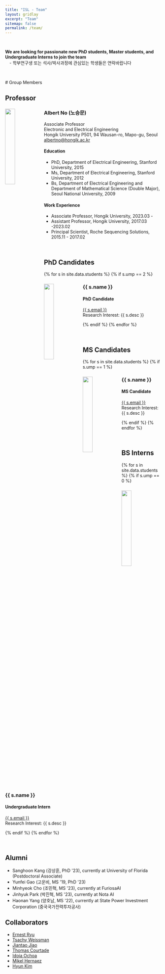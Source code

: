 ```yaml
---
title: "ISL - Team"
layout: gridlay
excerpt: "Team"
sitemap: false
permalink: /team/
---
```

<p> &nbsp;</p>
<b>We are looking for passionate new PhD students, Master students, and Undergraduate Interns to join the team</b><br />
 - 학부연구생 또는 석사/박사과정에 관심있는 학생들은 연락바랍니다

<p> &nbsp;</p>
# Group Members

## Professor
<div class="row">
  <img src="{{ site.url }}{{ site.baseurl }}/images/teampic/albert_230824.jpg" class="img-responsive" width="25%" style="float: left" />
<h3>Albert No (노승문) </h3>
Associate Professor <br />
Electronic and Electrical Engineering<br />
Hongik University P501, 94 Wausan-ro, Mapo-gu, Seoul <br />
<a href="mailto:albertno@hongik.ac.kr">albertno@hongik.ac.kr</a><br />
<h4> Education </h4>
  <ul style="overflow: hidden">
<li> PhD, Department of Electrical Engineering, Stanford University, 2015</li>
<li> Ms, Department of Electrical Engineering, Stanford University, 2012</li>
<li> Bs, Department of Electrical Engineering and Department of Mathematical Science (Double Major),
Seoul National University, 2009 </li>
</ul>
<h4> Work Experience </h4>
  <ul style="overflow: hidden">
<li> Associate Professor, Hongik University, 2023.03 - </li>
<li> Assistant Professor, Hongik University, 2017.03 -2023.02 </li>
<li> Principal Scientist, Roche Sequencing Solutions, 2015.11 - 2017.02</li>
</ul>
</div>


<p> &nbsp; </p>


## PhD Candidates
{% for s in site.data.students %}
{% if s.ump == 2 %}

<div class="row">
  <img src="{{ site.url }}{{ site.baseurl }}/images/teampic/{{ s.fname }}" class="img-responsive" width="25%" style="float: left" />
<h3>{{ s.name }}</h3>
<h4>PhD Candidate </h4>
<a href="mailto:{{ s.email }}">{{ s.email }}</a><br />
Research Interest: {{ s.desc }}
</div>

{% endif %}
{% endfor %}

<p> &nbsp; </p>

## MS Candidates
{% for s in site.data.students %}
{% if s.ump == 1 %}

<div class="row">
  <img src="{{ site.url }}{{ site.baseurl }}/images/teampic/{{ s.fname }}" class="img-responsive" width="25%" style="float: left" />
<h3>{{ s.name }}</h3>
<h4>MS Candidate </h4>
<a href="mailto:{{ s.email }}">{{ s.email }}</a><br />
Research Interest: {{ s.desc }}
</div>

{% endif %}
{% endfor %}

<p> &nbsp; </p>


## BS Interns
{% for s in site.data.students %}
{% if s.ump == 0 %}

<div class="row">
  <img src="{{ site.url }}{{ site.baseurl }}/images/teampic/{{ s.fname }}" class="img-responsive" width="25%" style="float: left" />
<h3>{{ s.name }}</h3>
<h4>Undergraduate Intern</h4>
<a href="mailto:{{ s.email }}">{{ s.email }}</a><br />
Research Interest: {{ s.desc }}
</div>

{% endif %}
{% endfor %}

<p> &nbsp; </p>

## Alumni
  <ul style="overflow: hidden">
<li> Sanghoon Kang (강상훈, PhD '23), currently at University of Florida (Postdoctoral Associate) </li>
<li> Yunfei Gao (고운비, MS '19, PhD '23)</li>
<li> Minhyeok Cho (조민혁, MS '23), currently at FuriosaAI </li>
<li> Jinhyuk Park (박진혁, MS '23), currently at Nota AI </li>
<li> Haonan Yang (양호남, MS '22), currently at State Power Investment Corporation (중국국가전력투자공사) </li>
</ul>


## Collaborators
  <ul style="overflow: hidden">
<li><a href="http://www.math.snu.ac.kr/~ernestryu/">Ernest Ryu</a></li>
<li><a href="https://web.stanford.edu/~tsachy">Tsachy Weissman</a></li>
<li><a href="https://people.eecs.berkeley.edu/~jiantao/">Jiantao Jiao</a></li>
<li><a href="https://people.eecs.berkeley.edu/~courtade">Thomas Courtade</a></li>
<li><a href="http://idoia.ece.illinois.edu/">Idoia Ochoa</a></li>
<li><a href="http://mikelhernaez.github.io/">Mikel Hernaez</a></li>
<li><a href="https://idsl.seoultech.ac.kr/">Hyun Kim</a></li>
</ul>
